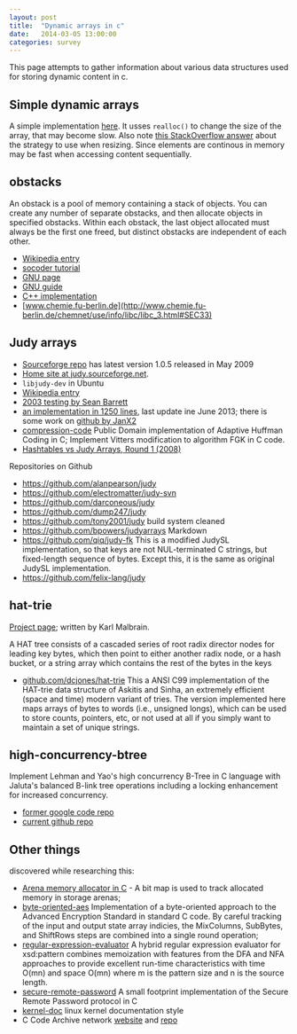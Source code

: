 ```yaml
---
layout: post
title:  "Dynamic arrays in c"
date:   2014-03-05 13:00:00
categories: survey
---
```


This page attempts to gather information about various data structures used for 
storing dynamic content in c.


Simple dynamic arrays
---------------------

A simple implementation [here](https://gist.github.com/TNick/9364630). It usses
`realloc()` to change the size of the array, that may become slow. Also note
[this StackOverflow answer](http://stackoverflow.com/questions/19146037/efficiency-of-growing-a-dynamic-array-by-a-fixed-constant-each-time)
about the strategy to use when resizing. Since elements are continous in
memory may be fast when accessing content sequentially.

obstacks
--------

An obstack is a pool of memory containing a stack of objects. You can create any 
number of separate obstacks, and then allocate objects in specified obstacks. 
Within each obstack, the last object allocated must always be the first one freed, 
but distinct obstacks are independent of each other.

- [Wikipedia entry](http://en.wikipedia.org/wiki/Obstack)
- [socoder tutorial](http://socoder.net/?article=29407)
- [GNU page](http://gcc.gnu.org/onlinedocs/libiberty/Obstacks.html)
- [GNU guide](http://www.delorie.com/gnu/docs/glibc/libc_43.html)
- [C++ implementation](https://github.com/cleeus/obstack)
- [www.chemie.fu-berlin.de](http://www.chemie.fu-berlin.de/chemnet/use/info/libc/libc_3.html#SEC33)

Judy arrays
-----------

- [Sourceforge repo](http://sourceforge.net/projects/judy/) has latest version 1.0.5
released in May 2009
- [Home site at judy.sourceforge.net](http://judy.sourceforge.net/).
- `libjudy-dev` in Ubuntu
- [Wikipedia entry](http://en.wikipedia.org/wiki/Judy_array)
- [2003 testing by Sean Barrett](http://www.nothings.org/computer/judy/)
- [an implementation in 1250 lines](https://code.google.com/p/judyarray/), last update
ine June 2013; there is some work on [github by JanX2](https://github.com/JanX2/judy-arrays/wiki)
- [compression-code](https://code.google.com/p/compression-code/) 
Public Domain implementation of Adaptive Huffman Coding in C;
Implement Vitters modification to algorithm FGK in C code.
- [Hashtables vs Judy Arrays, Round 1 (2008)](http://rusty.ozlabs.org/?p=153)


Repositories on Github
- https://github.com/alanpearson/judy
- https://github.com/electromatter/judy-svn
- https://github.com/darconeous/judy
- https://github.com/dump247/judy
- https://github.com/tony2001/judy build system cleaned
- https://github.com/bpowers/judyarrays Markdown
- https://github.com/qiq/judy-fk This is a modified JudySL implementation, so that keys are not NUL-terminated C
strings, but fixed-length sequence of bytes. Except this, it is the same as
original JudySL implementation.
- https://github.com/felix-lang/judy


hat-trie
--------

[Project page](https://code.google.com/p/hat-trie/); written by Karl Malbrain.

A HAT tree consists of a cascaded series of root radix director nodes for 
leading key bytes, which then point to either another radix node, or a hash 
bucket, or a string array which contains the rest of the bytes in the keys

- [github.com/dcjones/hat-trie](https://github.com/dcjones/hat-trie)
This a ANSI C99 implementation of the HAT-trie data structure of
 Askitis and Sinha, an extremely efficient (space and time) modern variant of tries.
The version implemented here maps arrays of bytes to words (i.e., unsigned longs),
which can be used to store counts, pointers, etc, or not used at all if you
simply want to maintain a set of unique strings.


high-concurrency-btree
----------------------

Implement Lehman and Yao's high concurrency B-Tree in C language with 
Jaluta's balanced B-link tree operations including a locking 
enhancement for increased concurrency.

- [former google code repo](https://code.google.com/p/high-concurrency-btree/)
- [current github repo](https://github.com/malbrain/Btree-source-code)


Other things
------------

discovered while researching this:

- [Arena memory allocator in C](https://code.google.com/p/arena-memory-allocation/) - 
A bit map is used to track allocated memory in storage arenas;
- [byte-oriented-aes](https://code.google.com/p/byte-oriented-aes/) 
Implementation of a byte-oriented approach to the Advanced Encryption Standard 
in standard C code. By careful tracking of the input and output state array 
indicies, the MixColumns, SubBytes, and ShiftRows steps are combined into 
a single round operation;
- [regular-expression-evaluator](https://code.google.com/p/regular-expression-evaluator/)
A hybrid regular expression evaluator for xsd:pattern combines memoization with 
features from the DFA and NFA approaches to provide excellent run-time characteristics
with time O(mn) and space O(mn) where m is the pattern size and n is the source length.
- [secure-remote-password](https://code.google.com/p/secure-remote-password/)
A small footprint implementation of the Secure Remote Password protocol in C
- [kernel-doc](https://www.kernel.org/doc/Documentation/kernel-doc-nano-HOWTO.txt)
linux kernel documentation style
- C Code Archive network [website](http://ccodearchive.net/) and [repo](https://github.com/rustyrussell/ccan)



